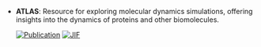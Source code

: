 



- **ATLAS**: Resource for exploring molecular dynamics simulations, offering insights into the dynamics of proteins and other biomolecules.  

    [![Publication](https://img.shields.io/badge/Publication-Citations:23-blue?style=for-the-badge&logo=bookstack)](https://doi.org/10.1093/nar/gkad1084) 
    [![JIF](https://img.shields.io/badge/Impact_Factor-16.60-purple?style=for-the-badge&logo=academia)](https://doi.org/10.1093/nar/gkad1084)


